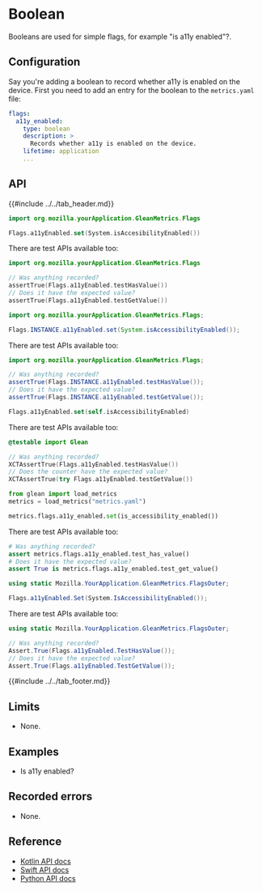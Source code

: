 # Boolean

Booleans are used for simple flags, for example "is a11y enabled"?.

## Configuration

Say you're adding a boolean to record whether a11y is enabled on the device. First you need to add an entry for the boolean to the `metrics.yaml` file:

```YAML
flags:
  a11y_enabled:
    type: boolean
    description: >
      Records whether a11y is enabled on the device.
    lifetime: application
    ...
```

## API

{{#include ../../tab_header.md}}

<div data-lang="Kotlin" class="tab">

```Kotlin
import org.mozilla.yourApplication.GleanMetrics.Flags

Flags.a11yEnabled.set(System.isAccesibilityEnabled())
```

There are test APIs available too:

```Kotlin
import org.mozilla.yourApplication.GleanMetrics.Flags

// Was anything recorded?
assertTrue(Flags.a11yEnabled.testHasValue())
// Does it have the expected value?
assertTrue(Flags.a11yEnabled.testGetValue())
```

</div>

<div data-lang="Java" class="tab">

```Java
import org.mozilla.yourApplication.GleanMetrics.Flags;

Flags.INSTANCE.a11yEnabled.set(System.isAccessibilityEnabled());
```

There are test APIs available too:

```Java
import org.mozilla.yourApplication.GleanMetrics.Flags;

// Was anything recorded?
assertTrue(Flags.INSTANCE.a11yEnabled.testHasValue());
// Does it have the expected value?
assertTrue(Flags.INSTANCE.a11yEnabled.testGetValue());
```

</div>


<div data-lang="Swift" class="tab">

```Swift
Flags.a11yEnabled.set(self.isAccessibilityEnabled)
```

There are test APIs available too:

```Swift
@testable import Glean

// Was anything recorded?
XCTAssertTrue(Flags.a11yEnabled.testHasValue())
// Does the counter have the expected value?
XCTAssertTrue(try Flags.a11yEnabled.testGetValue())
```

</div>

<div data-lang="Python" class="tab">

```Python
from glean import load_metrics
metrics = load_metrics("metrics.yaml")

metrics.flags.a11y_enabled.set(is_accessibility_enabled())
```

There are test APIs available too:

```Python
# Was anything recorded?
assert metrics.flags.a11y_enabled.test_has_value()
# Does it have the expected value?
assert True is metrics.flags.a11y_enabled.test_get_value()
```

</div>

<div data-lang="C#" class="tab">

```C#
using static Mozilla.YourApplication.GleanMetrics.FlagsOuter;

Flags.a11yEnabled.Set(System.IsAccessibilityEnabled());
```

There are test APIs available too:

```C#
using static Mozilla.YourApplication.GleanMetrics.FlagsOuter;

// Was anything recorded?
Assert.True(Flags.a11yEnabled.TestHasValue());
// Does it have the expected value?
Assert.True(Flags.a11yEnabled.TestGetValue());
```

</div>

{{#include ../../tab_footer.md}}

## Limits

* None.

## Examples

* Is a11y enabled?

## Recorded errors

* None.

## Reference

* [Kotlin API docs](../../../javadoc/glean/mozilla.telemetry.glean.private/-boolean-metric-type/index.html)
* [Swift API docs](../../../swift/Classes/BooleanMetricType.html)
* [Python API docs](../../../python/glean/metrics/boolean.html)

